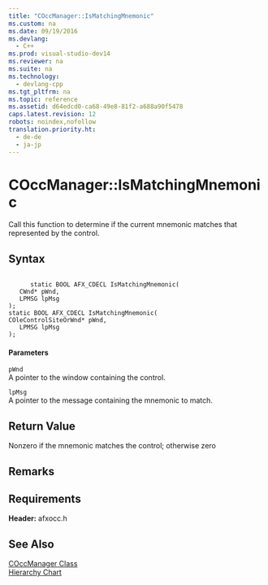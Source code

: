 ```yaml
---
title: "COccManager::IsMatchingMnemonic"
ms.custom: na
ms.date: 09/19/2016
ms.devlang: 
  - C++
ms.prod: visual-studio-dev14
ms.reviewer: na
ms.suite: na
ms.technology: 
  - devlang-cpp
ms.tgt_pltfrm: na
ms.topic: reference
ms.assetid: d64edcd0-ca68-49e8-81f2-a688a90f5478
caps.latest.revision: 12
robots: noindex,nofollow
translation.priority.ht: 
  - de-de
  - ja-jp
---
```

# COccManager::IsMatchingMnemonic
Call this function to determine if the current mnemonic matches that represented by the control.  
  
## Syntax  
  
```  
  
      static BOOL AFX_CDECL IsMatchingMnemonic(  
   CWnd* pWnd,  
   LPMSG lpMsg   
);  
static BOOL AFX_CDECL IsMatchingMnemonic(   
COleControlSiteOrWnd* pWnd,   
   LPMSG lpMsg   
);  
```  
  
#### Parameters  
 `pWnd`  
 A pointer to the window containing the control.  
  
 `lpMsg`  
 A pointer to the message containing the mnemonic to match.  
  
## Return Value  
 Nonzero if the mnemonic matches the control; otherwise zero  
  
## Remarks  
  
## Requirements  
 **Header:** afxocc.h  
  
## See Also  
 [COccManager Class](../vs140/COccManager-Class.md)   
 [Hierarchy Chart](../vs140/Hierarchy-Chart.md)